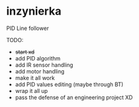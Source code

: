 # inzynierka
PID Line follower


TODO:
  - ~~start xd~~
  - add PID algorithm
  - add IR sensor handling
  - add motor handling
  - make it all work
  - add PID values editing (maybe through BT)
  - wrap it all up
  - pass the defense of an engineering project XD
